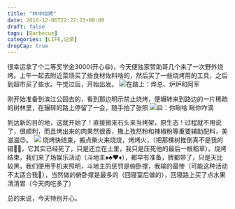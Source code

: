 ```yaml
---
title: "林中烧烤"
date: 2016-12-06T22:22:23+08:00
draft: false
tags: [Barbecue]  
categories: [LIFE,记录]
dropCap: true
---
```


很幸运拿了个二等奖学金3000(开心😆)，今天便独家赞助哥几个来了一次野外烧烤。上午一起去附近菜场买了些食材佐料啥的，然后买了一些烧烤用的工具，之后到超市买了些水。午觉过后，开始出发。
![](https://zccon.oss-cn-beijing.aliyuncs.com/Hugo/images/life/2016/barbecue2.jpg "在路上：烨总、炉炉和阿军")

刚开始准备到滨江公园去的，看到那边明示禁止烧烤，便辗转来到路边的一片稀疏的树林里，在辗转的路上停留了一会，随手拍了张照
![](https://zccon.oss-cn-beijing.aliyuncs.com/Hugo/images/life/2016/barbecue3.jpg "曰：你瞅啥 瞅你咋滴")

到达新的目的地，这就开始了！直接搬来石头来当烤架，原生态！过程就不用说了，很顺利，而且烤出来的肉果然很香，撒上孜然粉和辣椒粉等重要辅助配料，美滋滋😍。
![](https://zccon.oss-cn-beijing.aliyuncs.com/Hugo/images/life/2016/barbecue1.jpg)
烧烤快结束，搬点柴火来烧烧，烤烤火，（把那棵树推倒真不是我的错🤣🤣，它其实已经死了，只是还立在土里，我只是压死他的最后一根稻草）。烧烤结束，我们来了场娱乐活动（斗地主♠️♣️♥️♦️），都早有准备，牌都带了，只是天比较黑，我们便用手机来照明，斗地主的惩罚是俯卧撑，我输的最惨（可能这种活动不太适合我🤣），当然做的俯卧撑是最多的（回寝室后做的），回寝路上买了点水果清清胃（今天肉吃多了）

总的来说，今天特别开心。